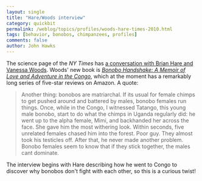 ```yaml
---
layout: single 
title: "Hare/Woods interview" 
category: quickbit
permalink: /weblog/topics/profiles/woods-hare-times-2010.html
tags: [behavior, bonobos, chimpanzees, profiles] 
comments: false 
author: John Hawks 
---
```



The science page of the <i>NY Times</i> has <a href="http://www.nytimes.com/2010/07/06/science/06conv.html">a conversation with Brian Hare and Vanessa Woods</a>. Woods' new book is <a href="http://www.amazon.com/gp/product/1592405460?ie=UTF8&tag=johnhawksanth-20&linkCode=as2&camp=1789&creative=390957&creativeASIN=1592405460"><i>Bonobo Handshake: A Memoir of Love and Adventure in the Congo</i></a>, which at the moment has a remarkably long series of five-star reviews on Amazon. A quote:

<blockquote>Another thing: bonobos are matriarchal. If its usual for female chimps to get pushed around and battered by males, bonobo females run things. Once, while in the Congo, I witnessed Tatango, this young male bonobo, start to do what the chimps in Uganda regularly did: he went up to the alpha female, Mimi, and backhanded her across the face. She gave him the most withering look. Within seconds, five unrelated females chased him into the forest. Poor guy. They almost took his testicles off. After that, he never made another problem. Bonobo females seem to know that if they stick together, the males cant dominate.</blockquote>

The interview begins with Hare describing how he went to Congo to discover why bonobos don't fight with each other, so this is a curious twist!


